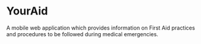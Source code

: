 # YourAid
A mobile web application which provides information on First Aid practices and procedures to be followed during medical emergencies.
